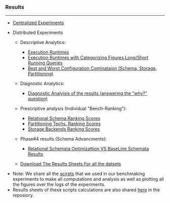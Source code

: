 ### Results
-----
  * [Centralized Experiments](ResultsCenteralized.md)
  
  * Distributed Experiments
    * Descriptive Analytics:
      * [Execution Runtimes](DistributedExperiments.md)
      * [Execution Runtimes with Categorizing Figures Long/Short Running Queries](DistributedExperiments_Long_Short_RunningTime_Queries.md)
      * [Best and Worst Configuration Cominataion (Schema, Storage, Partitioning)](QueryPerformanceforConfigs.md)
    * Diagnostic Analytics:
      * [Diagnostic Analyisis of the results (answering the "why?" question)](DescriptiveAnlaytics.md#diagnostic-analysis)  
    * Prescriptive analysis (Individual "Bench-Ranking"):
      * [Relational Schema Ranking Scores](SchemaRanking.md)
      * [Partitioning Techs. Ranking Scores](PartitioningRanking.md)
      * [Storage Backends Ranking Scores](StorageRanking.md)
    * Phase#4 results (Schema Advancments):
      * [Relational Schemata Optimizattion VS BaseLine Schemata Results](OptimizedVsBaselinComparsions.md)  
      
    * [Download The Results Sheets For all the datsets](https://github.com/DataSystemsGroupUT/SPARKSQLRDFBenchmarking/tree/master/results)

    
- Note: We share all the [scirpts](https://github.com/DataSystemsGroupUT/SPARKSQLRDFBenchmarking/tree/master/Scripts) that we used in our benchmaking experiments to make all computations and analysis as well as plotting all the figures over the logs of the experiments.
- Results sheets of these scripts calculations are also shared [here](https://github.com/DataSystemsGroupUT/SPARKSQLRDFBenchmarking/tree/master/results) in the reposiory.

